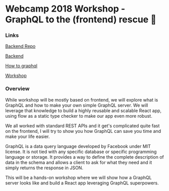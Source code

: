 # Webcamp 2018 Workshop - GraphQL to the (frontend) rescue 🚒

### Links

[Backend Repo](https://github.com/agustif/movie-database-graphql)

[Backend](https://movie-database-graphql-jaogdcftbn.now.sh/graphiql)

[How to graphql](https://www.howtographql.com/)

[Workshop](https://2018.webcampzg.org/workshops/graphql-to-the-frontend-rescue/)


### Overview

While workshop will be mostly based on frontend, we will explore what is GraphQL and how to make your own simple GraphQL server. We will leverage that knowledge to build a highly reusable and scalable React app, using flow as a static type checker to make our app even more robust.

We all worked with standard REST APIs and it get's complicated quite fast on the frontend, I will try to show you how GraphQL can save you time and make your life easier.

GraphQL is a data query language developed by Facebook under MIT license. It is not tied with any specific database or specific programming language or storage. It provides a way to define the complete description of data in the schema and allows a client to ask for what they need and it simply returns the response in JSON.

This will be a hands-on workshop where we will show how a GraphQL server looks like and build a React app leveraging GraphQL superpowers.